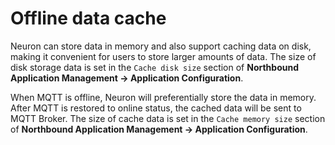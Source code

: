 # Offline data cache

Neuron can store data in memory and also support caching data on disk, making it convenient for users to store larger amounts of data. The size of disk storage data is set in the ```Cache disk size``` section of **Northbound Application Management -> Application Configuration**.

When MQTT is offline, Neuron will preferentially store the data in memory. After MQTT is restored to online status, the cached data will be sent to MQTT Broker. The size of cache data is set in the ```Cache memory size``` section of **Northbound Application Management -> Application Configuration**.